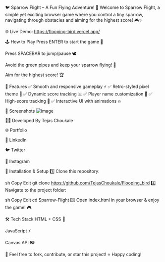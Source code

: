 🐦 Sparrow Flight – A Fun Flying Adventure! 🚀
Welcome to Sparrow Flight, a simple yet exciting browser game where you control a tiny sparrow, navigating through obstacles and aiming for the highest score! 🎮✨

🌐 Live Demo: https://flooping-bird.vercel.app/

🕹️ How to Play
Press ENTER to start the game 🎯

Press SPACEBAR to jump/pause 🕊️

Avoid the green pipes and keep your sparrow flying! 🌿

Aim for the highest score! 🏆

🎨 Features
✅ Smooth and responsive gameplay ⚡
✅ Retro-styled pixel theme 🎨
✅ Dynamic score tracking 📊
✅ Player name customization 📝
✅ High-score tracking 🏅
✅ Interactive UI with animations 🔥

📸 Screenshots
![image](https://github.com/user-attachments/assets/1dcb66aa-fb0d-4996-8d0b-4ea523d5df41)


👨‍💻 Developed By
Tejas Choukale

🌐 Portfolio

🔗 LinkedIn

🐦 Twitter

📸 Instagram

🚀 Installation & Setup
1️⃣ Clone this repository:

sh
Copy
Edit
git clone https://github.com/TejasChoukale/Flooping_bird
2️⃣ Navigate to the project folder:

sh
Copy
Edit
cd Sparrow-Flight
3️⃣ Open index.html in your browser & enjoy the game! 🎮

🛠️ Tech Stack
HTML + CSS 🎨

JavaScript ⚡

Canvas API 🖼️

📌 Feel free to fork, contribute, or star this project! ⭐ Happy coding!

